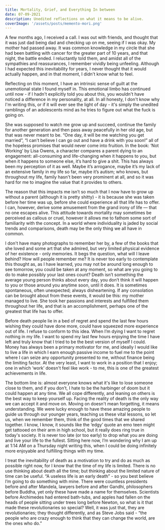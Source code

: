```yaml
---
title: Mortality, Grief, and Everything In between
date: 07-09-2021
description: Unedited reflections on what it means to be alive.
coverImage: '/assets/posts/memento-mori.png'
---
```


A few months ago, I received a call. I was out with friends, and thought that it was just dad being dad and checking up on me, seeing if I was okay. My mother had passed away. It was common knowledge in my circle that she had been battling with cancer for the greater part of 10 years, and that night, the battle ended. I reluctantly told them, and amidst all of the sympathies and reassurances, I remember vividly being unfeeling. Although I had expected this inevitability for years, I never thought that it would actually happen, and in that moment, I didn't know what to feel.

Reflecting on this moment, I have an intrinsic sense of guilt at the unemotional state I found myself in. This emotional limbo has continued until now - if I hadn't explicitly told you about this, you wouldn't have noticed a difference in my personality, at all. In all honesty, I don't know why I'm writing this, or if it will ever see the light of day - it's simply the unedited ramblings of an adolescents mind as he tries to figure out what the fuck is going on.

She was supposed to watch me grow up and succeed, continue the family for another generation and then pass away peacefully in her old age, but that was never meant to be. “One day, it will be me watching you get married”, “I can't believe I can go out and have a drink with you soon!” all of the hopeless promises that would never come into fruition. In the book: ‘Not Working’ by Lisa Owens, a character compares a parent dying to an engagement: all-consuming and life-changing when it happens to you, but when it happens to someone else, it’s hard to give a shit. This has always been my perception of it as well. Maybe it’s arrogance, maybe it’s my lack of an extensive family in my life so far, maybe it’s autism; who knows, but throughout my life, family hasn't been very prominent at all, and so it was hard for me to imagine the value that it provides to others.

The reason that this impacts me isn’t so much that I now have to grow up without a parent (although it is pretty shitty) - it is because she was taken before her time was up, before she could experience all that life has to offer. I can, however, derive some amusement from the grand irony of life — that no one escapes alive. This attitude towards mortality may sometimes be perceived as callous or cruel, however it allows me to fathom some sort of familiarity with the concept. In a world where individuality is jaded by social trends and comparisons, death may be the only thing we all have in common.

I don't have many photographs to remember her by, a few of the books that she loved and some art that she admired, but very limited physical evidence of her existence - only memories. It begs the question, what will I leave behind? How will people remember me? It is never too early to contemplate this thought as, as I have learned, you may not be around long enough to see tomorrow, you could be taken at any moment, so what are you going to do to make possibly your last ones count? Death isn’t something the average young person thinks about every day, you don’t think it will happen to you or those around you anytime soon, until it does. It is sometimes spontaneous, often unexpected; always disheartening. If any consolation can be brought about from these events, it would be this: my mother managed to live. She took her passions and interests and fulfilled them throughout her life, and that is an accomplishment, perhaps one of the greatest that life has to offer.

Before death people lie in a bed of regret and spend the last few hours wishing they could have done more, could have squeezed more experience out of life. I refuse to conform to this idea. When I’m dying I want to regret nothing in my life. I want to spend my last few hours enjoying the time I have left and truly know that I tried to be the best version of myself I could. Money has always been a primary motivator for me, and ideally I would like to live a life in which I earn enough passive income to fuel me to the point where I can seize any opportunity presented to me, without finance being the limiting factor. At the very least, I want to work in a position that I enjoy; one in which ‘work’ doesn't feel like work - to me, this is one of the greatest achievements in life.

The bottom line is: almost everyone knows what it's like to lose someone close to them, and if you don’t, I hate to be the harbinger of doom but it could happen at any time. We all cope differently, and leaning on others is the best way to keep yourself up. Facing the reality of death is the only way we can accept it and move on. Moving on doesn't mean forgetting, it means understanding. We were lucky enough to have these amazing people to guide us through our younger years, teaching us these vital lessons, so let us, when we remember them, think of the good times that we shared together. I know, I know, it sounds like the ‘edgy’ quote an emo teen might get tattooed on their arm in high school, but it really does ring true in today's society. It is never too late (or too early) to drop what you are doing and live your life to the fullest. Sitting here now, I’m wondering why I am up at 1:14 AM on a Thursday night writing this, when I could be doing infinitely more enjoyable and fulfilling things with my time.

I treat the inevitability of death as a motivation to try and do as much as possible right now, for I know that the time of my life is limited. There is no use thinking about death all the time; but thinking about the limited nature of time can be useful. “A useless life is an early death” - so you best believe I’m going to do something with mine. There were countless presidents before and after Mandela, lawyers before and after Gandhi, philosophers before Buddha, yet only these have made a name for themselves. Scientists before Archimedes had entered bath-tubs, and apples had fallen on the heads of people sitting under trees long before Newton, so what is it that made these revolutionaries so special? Well, it was just that, they are revolutionaries; they thought differently, and as Steve Jobs said - “the people who are crazy enough to think that they can change the world, are the ones who do.”
